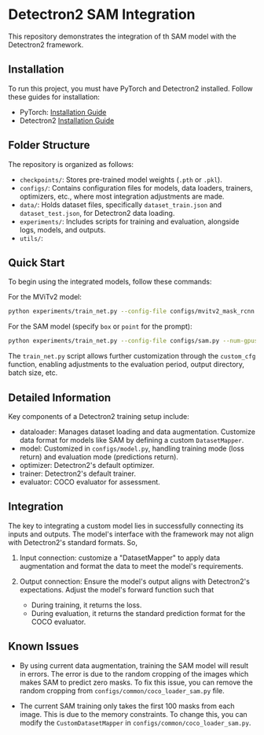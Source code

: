 # Detectron2 SAM Integration 
This repository demonstrates the integration of th SAM model with the Detectron2 framework. 

## Installation
To run this project, you must have PyTorch and Detectron2 installed. Follow these guides for installation:
* PyTorch: [Installation Guide](https://pytorch.org/get-started/locally/) 
* Detectron2 [Installation Guide](https://github.com/facebookresearch/detectron2) 

## Folder Structure
The repository is organized as follows:
- `checkpoints/`: Stores pre-trained model weights (`.pth` or `.pkl`).  
- `configs/`: Contains configuration files for models, data loaders, trainers, optimizers, etc., where most integration adjustments are made.
- `data/`: Holds dataset files, specifically `dataset_train.json` and `dataset_test.json`, for Detectron2 data loading.
- `experiments/`: Includes scripts for training and evaluation, alongside logs, models, and outputs.
- `utils/`: 

## Quick Start
To begin using the integrated models, follow these commands:

For the MViTv2 model:

```bash
python experiments/train_net.py --config-file configs/mvitv2_mask_rcnn.py --num-gpus 1 --dataset iwp 
```

For the SAM model (specify `box` or `point` for the prompt):

```bash
python experiments/train_net.py --config-file configs/sam.py --num-gpus 1 --dataset iwp --prompt box (or point)
```

The `train_net.py` script allows further customization through the `custom_cfg` function, enabling adjustments to the evaluation period, output directory, batch size, etc.

## Detailed Information
Key components of a Detectron2 training setup include:

- dataloader: Manages dataset loading and data augmentation. Customize data format for models like SAM by defining a custom `DatasetMapper`.
- model: Customized in `configs/model.py`, handling training mode (loss return) and evaluation mode (predictions return).
- optimizer: Detectron2's default optimizer.
- trainer: Detectron2's default trainer.
- evaluator: COCO evaluator for assessment.

## Integration
The key to integrating a custom model lies in successfully connecting its inputs and outputs. The model's interface with the framework may not align with Detectron2's standard formats. So, 

1. Input connection: customize a "DatasetMapper" to apply data augmentation and format the data to meet the model's requirements.

2. Output connection: Ensure the model's output aligns with Detectron2's expectations. Adjust the model's forward function such that
    * During training, it returns the loss. 
    * During evaluation, it returns the standard prediction format for the COCO evaluator.

## Known Issues
- By using current data augmentation, training the SAM model will result in errors. The error is due to the random cropping of the images which makes SAM to predict zero masks. To fix this issue, you can remove the random cropping from `configs/common/coco_loader_sam.py` file.

- The current SAM training only takes the first 100 masks from each image. This is due to the memory constraints. To change this, you can modify the `CustomDatasetMapper` in `configs/common/coco_loader_sam.py`. 




